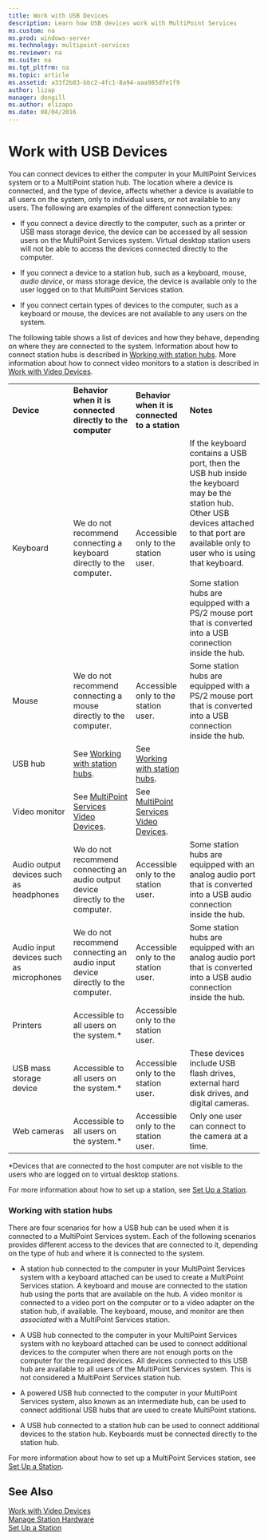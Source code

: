 ```yaml
---
title: Work with USB Devices
description: Learn how USB devices work with MultiPoint Services
ms.custom: na
ms.prod: windows-server
ms.technology: multipoint-services
ms.reviewer: na
ms.suite: na
ms.tgt_pltfrm: na
ms.topic: article
ms.assetid: a33f2b83-bbc2-4fc1-8a94-aaa985dfe1f9
author: lizap
manager: dongill
ms.author: elizapo
ms.date: 08/04/2016
---
```

# Work with USB Devices
You can connect devices to either the computer in your MultiPoint Services system or to a MultiPoint station hub. The location where a device is connected, and the type of device, affects whether a device is available to all users on the system, only to individual users, or not available to any users. The following are examples of the different connection types:  
  
-   If you connect a device directly to the computer, such as a printer or USB mass storage device, the device can be accessed by all session users on the MultiPoint Services system. Virtual desktop station users will not be able to access the devices connected directly to the computer.  
  
-   If you connect a device to a station hub, such as a keyboard, mouse, *audio device*, or mass storage device, the device is available only to the user logged on to that MultiPoint Services station.  
  
-   If you connect certain types of devices to the computer, such as a keyboard or mouse, the devices are not available to any users on the system.  
  
The following table shows a list of devices and how they behave, depending on where they are connected to the system. Information about how to connect station hubs is described in [Working with station hubs](#working-with-station-hubs). More information about how to connect video monitors to a station is described in [Work with Video Devices](Work-with-Video-Devices.md).  
  
|||||  
|-|-|-|-|  
|**Device**|**Behavior when it is connected directly to the computer**|**Behavior when it is connected to a station**|**Notes**|  
|Keyboard|We do not recommend connecting a keyboard directly to the computer.|Accessible only to the station user.|If the keyboard contains a USB port, then the USB hub inside the keyboard may be the station hub. Other USB devices attached to that port are available only to user who is using that keyboard.<br /><br />Some station hubs are equipped with a PS\/2 mouse port that is converted into a USB connection inside the hub.|  
|Mouse|We do not recommend connecting a mouse directly to the computer.|Accessible only to the station user.|Some station hubs are equipped with a PS\/2 mouse port that is converted into a USB connection inside the hub.|  
|USB hub|See [Working with station hubs](#working-with-station-hubs).|See [Working with station hubs](#working-with-station-hubs).||  
|Video monitor|See [MultiPoint Services Video Devices](work-with-video-devices.md).|See [MultiPoint Services Video Devices](work-with-video-devices.md).||  
|Audio output devices such as headphones|We do not recommend connecting an audio output device directly to the computer.|Accessible only to the station user.|Some station hubs are equipped with an analog audio port that is converted into a USB audio connection inside the hub.|  
|Audio input devices such as microphones|We do not recommend connecting an audio input device directly to the computer.|Accessible only to the station user.|Some station hubs are equipped with an analog audio port that is converted into a USB audio connection inside the hub.|  
|Printers|Accessible to all users on the system.*|Accessible only to the station user.||  
|USB mass storage device|Accessible to all users on the system.\*|Accessible only to the station user.|These devices include USB flash drives, external hard disk drives, and digital cameras.|  
|Web cameras|Accessible to all users on the system.*|Accessible only to the station user.|Only one user can connect to the camera at a time.|  
  
*Devices that are connected to the host computer are not visible to the users who are logged on to virtual desktop stations.  
  
For more information about how to set up a station, see [Set Up a Station](Set-Up-a-Station.md).  
  
### Working with station hubs  
There are four scenarios for how a USB hub can be used when it is connected to a MultiPoint Services system. Each of the following scenarios provides different access to the devices that are connected to it, depending on the type of hub and where it is connected to the system.  
  
-   A station hub connected to the computer in your MultiPoint Services system with a keyboard attached can be used to create a MultiPoint Services station. A keyboard and mouse are connected to the station hub using the ports that are available on the hub. A video monitor is connected to a video port on the computer or to a video adapter on the station hub, if available. The keyboard, mouse, and monitor are then *associated* with a MultiPoint Services station.  
  
-   A USB hub connected to the computer in your MultiPoint Services system with no keyboard attached can be used to connect additional devices to the computer when there are not enough ports on the computer for the required devices. All devices connected to this USB hub are available to all users of the MultiPoint Services system. This is not considered a MultiPoint Services station hub.  
  
-   A powered USB hub connected to the computer in your MultiPoint Services system, also known as an intermediate hub, can be used to connect additional USB hubs that are used to create MultiPoint stations.  
  
-   A USB hub connected to a station hub can be used to connect additional devices to the station hub. Keyboards must be connected directly to the station hub.  
  
For more information about how to set up a MultiPoint Services station, see [Set Up a Station](Set-Up-a-Station.md).  
  
## See Also  
[Work with Video Devices](Work-with-Video-Devices.md)  
[Manage Station Hardware](Manage-Station-Hardware.md)  
[Set Up a Station](Set-Up-a-Station.md)